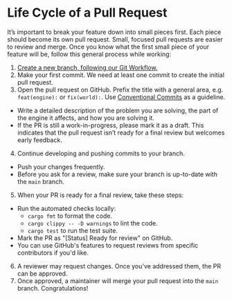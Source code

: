 # Life Cycle of a Pull Request
It’s important to break your feature down into small pieces first. Each piece should become its own pull request. Small, focused pull requests are easier to review and merge.
Once you know what the first small piece of your feature will be, follow this general process while working:
1. [Create a new branch, following our Git Workflow.](docs/GIT.md)
2. Make your first commit. We need at least one commit to create the initial pull request.
3. Open the pull request on GitHub. Prefix the title with a general area, e.g. `feat(engine):` or `fix(world):`. Use [Conventional Commits](https://www.conventionalcommits.org/) as a guideline.
  - Write a detailed description of the problem you are solving, the part of the engine it affects, and how you are solving it.
  - If the PR is still a work-in-progress, please mark it as a draft. This indicates that the pull request isn’t ready for a final review but welcomes early feedback.
4. Continue developing and pushing commits to your branch.
  - Push your changes frequently.
  - Before you ask for a review, make sure your branch is up-to-date with the `main` branch.
5. When your PR is ready for a final review, take these steps:
  - Run the automated checks locally:
    - `cargo fmt` to format the code.
    - `cargo clippy -- -D warnings` to lint the code.
    - `cargo test` to run the test suite.
  - Mark the PR as "[Status] Ready for review" on GitHub.
  - You can use GitHub's features to request reviews from specific contributors if you'd like.
6. A reviewer may request changes. Once you've addressed them, the PR can be approved.
7. Once approved, a maintainer will merge your pull request into the `main` branch. Congratulations!
